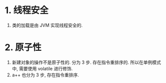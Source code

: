 # 1. 线程安全

1. 类的加载是由 JVM 实现线程安全的.





# 2. 原子性

1. 新建对象的操作不是原子性的. 分为 3 步. 存在指令重排序的. 所以在单例模式中, 需要使用 volatile 进行修饰.
2. a++ 也分为 3 步, 存在指令重排序.